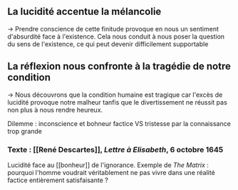 ## La lucidité accentue la mélancolie
-> Prendre conscience de cette finitude provoque en nous un sentiment d'absurdité face à l'existence. Cela nous conduit à nous poser la question du sens de l'existence, ce qui peut devenir difficilement supportable

## La réflexion nous confronte à la tragédie de notre condition
-> Nous découvrons que la condition humaine est tragique car l'excès de lucidité provoque notre malheur tanfis que le divertissement ne réussit pas non plus à nous rendre heureux.

Dilemme : inconscience et bohneur factice VS tristesse par la connaissance trop grande

### Texte : [[René Descartes]], *Lettre à Elisabeth*, 6 octobre 1645
Lucidité face au [[bonheur]] de l'ignorance. 
Exemple de *The Matrix* : pourquoi l'homme voudrait véritablement ne pas vivre dans une réalité factice entièrement satisfaisante ?